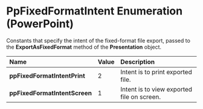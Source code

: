 
# PpFixedFormatIntent Enumeration (PowerPoint)

Constants that specify the intent of the fixed-format file export, passed to the  **ExportAsFixedFormat** method of the **Presentation** object.



|**Name**|**Value**|**Description**|
|:-----|:-----|:-----|
| **ppFixedFormatIntentPrint**|2|Intent is to print exported file.|
| **ppFixedFormatIntentScreen**|1|Intent is to view exported file on screen.|
